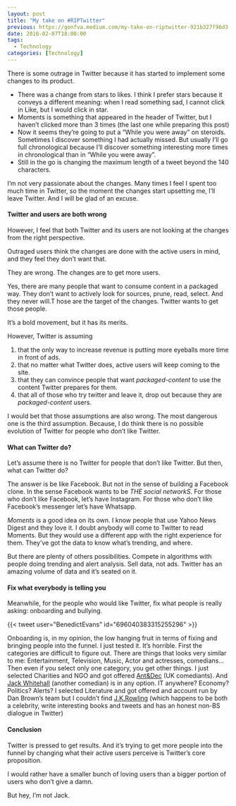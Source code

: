 ```yaml
---
layout: post
title: "My take on #RIPTwitter"
previous: https://gonfva.medium.com/my-take-on-riptwitter-921b327f96d3
date: 2016-02-07T18:00:00
tags:
  - Technology
categories: [Technology]
---
```


There is some outrage in Twitter because it has started to implement some changes to its product.

- There was a change from stars to likes. I think I prefer stars because it conveys a different meaning: when I read something sad, I cannot click in Like, but I would click in star.
- Moments is something that appeared in the header of Twitter, but I haven’t clicked more than 3 times (the last one while preparing this post)
- Now it seems they’re going to put a “While you were away” on steroids. Sometimes I discover something I had actually missed. But usually I’ll go full chronological because I’ll discover something interesting more times in chronological than in “While you were away”.
- Still in the go is changing the maximum length of a tweet beyond the 140 characters.

I’m not very passionate about the changes. Many times I feel I spent too much time in Twitter, so the moment the changes start upsetting me, I’ll leave Twitter. And I will be glad of an excuse.

#### Twitter and users are both wrong

However, I feel that both Twitter and its users are not looking at the changes from the right perspective.

Outraged users think the changes are done with the active users in mind, and they feel they don’t want that.

They are wrong. The changes are to get more users.

Yes, there are many people that want to consume content in a packaged way. They don’t want to actively look for sources, prune, read, select. And they never will.T hose are the target of the changes. Twitter wants to get those people.

It’s a bold movement, but it has its merits.

However, Twitter is assuming

1. that the only way to increase revenue is putting more eyeballs more time in front of ads.
2. that no matter what Twitter does, active users will keep coming to the site.
3. that they can convince people that want _packaged-content_ to use the content Twitter prepares for them.
4. that all of those who try twitter and leave it, drop out because they are _packaged-content_ users.

I would bet that those assumptions are also wrong. The most dangerous one is the third assumption. Because, I do think there is no possible evolution of Twitter for people who don’t like Twitter.

#### What can Twitter do?

Let’s assume there is no Twitter for people that don’t like Twitter. But then, what can Twitter do?

The answer is be like Facebook. But not in the sense of building a Facebook clone. In the sense Facebook wants to be _THE social networkS_. For those who don’t like Facebook, let’s have Instagram. For those who don’t like Facebook’s messenger let’s have Whatsapp.

_Moments_ is a good idea on its own. I know people that use Yahoo News Digest and they love it. I doubt anybody will come to Twitter to read Moments. But they would use a different app with the right experience for them. They’ve got the data to know what’s trending, and where.

But there are plenty of others possibilities. Compete in algorithms with people doing trending and alert analysis. Sell data, not ads. Twitter has an amazing volume of data and it’s seated on it.

#### Fix what everybody is telling you

Meanwhile, for the people who would like Twitter, fix what people is really asking: onboarding and bullying.

{{< tweet user="BenedictEvans" id="696040383315255296" >}}

Onboarding is, in my opinion, the low hanging fruit in terms of fixing and bringing people into the funnel. I just tested it. It’s horrible. First the categories are difficult to figure out. There are things that looks very similar to me: Entertainment, Television, Music, Actor and actresses, comedians… Then even if you select only one category, you get other things. I just selected Charities and NGO and got offered [Ant&Dec](https://twitter.com/antanddec) (UK comediants). And [Jack Whitehall](https://twitter.com/jackwhitehall) (another comedian) is in any option. IT anywhere? Economy? Politics? Alerts? I selected Literature and got offered and account run by Dan Brown’s team but I couldn’t find [J.K.Rowling](https://twitter.com/jk_rowling) (which happens to be both a celebrity, write interesting books and tweets and has an honest non-BS dialogue in Twitter)

#### Conclusion

Twitter is pressed to get results. And it’s trying to get more people into the funnel by changing what their active users perceive is Twitter’s core proposition.

I would rather have a smaller bunch of loving users than a bigger portion of users who don’t give a damn.

But hey, I’m not Jack.
